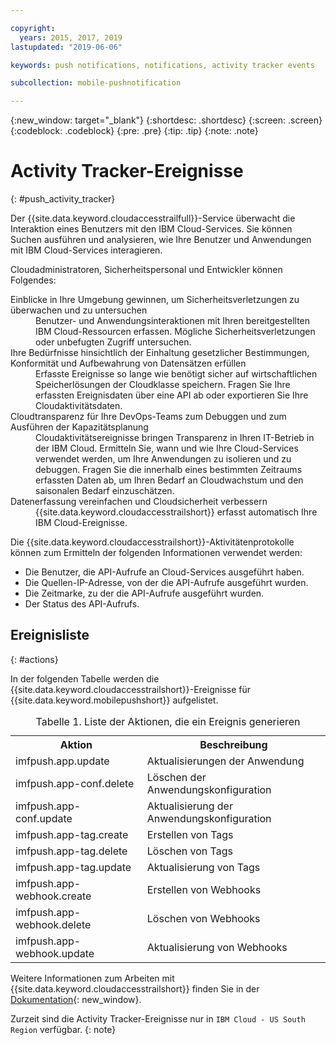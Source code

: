 ```yaml
---

copyright:
  years: 2015, 2017, 2019
lastupdated: "2019-06-06"

keywords: push notifications, notifications, activity tracker events

subcollection: mobile-pushnotification

---
```


{:new_window: target="_blank"}
{:shortdesc: .shortdesc}
{:screen: .screen}
{:codeblock: .codeblock}
{:pre: .pre}
{:tip: .tip}
{:note: .note}

# Activity Tracker-Ereignisse
{: #push_activity_tracker}

Der {{site.data.keyword.cloudaccesstrailfull}}-Service überwacht die Interaktion eines Benutzers mit den IBM Cloud-Services. Sie können Suchen ausführen und analysieren, wie Ihre Benutzer und Anwendungen mit IBM Cloud-Services interagieren.

Cloudadministratoren, Sicherheitspersonal und Entwickler können Folgendes:

<dl>
	<dt>Einblicke in Ihre Umgebung gewinnen, um Sicherheitsverletzungen zu überwachen und zu untersuchen</dt>
	<dd>Benutzer- und Anwendungsinteraktionen mit Ihren bereitgestellten IBM Cloud-Ressourcen erfassen. Mögliche Sicherheitsverletzungen oder unbefugten Zugriff untersuchen.</dd>
	<dt>Ihre Bedürfnisse hinsichtlich der Einhaltung gesetzlicher Bestimmungen, Konformität und Aufbewahrung von Datensätzen erfüllen</dt>
	<dd>Erfasste Ereignisse so lange wie benötigt sicher auf wirtschaftlichen Speicherlösungen der Cloudklasse speichern. Fragen Sie Ihre erfassten Ereignisdaten über eine API ab oder exportieren Sie Ihre Cloudaktivitätsdaten.</dd>
	<dt>Cloudtransparenz für Ihre DevOps-Teams zum Debuggen und zum Ausführen der Kapazitätsplanung</dt>
	<dd>Cloudaktivitätsereignisse bringen Transparenz in Ihren IT-Betrieb in der IBM Cloud. Ermitteln Sie, wann und wie Ihre Cloud-Services verwendet werden, um Ihre Anwendungen zu isolieren und zu debuggen. Fragen Sie die innerhalb eines bestimmten Zeitraums erfassten Daten ab, um Ihren Bedarf an Cloudwachstum und den saisonalen Bedarf einzuschätzen.</dd>
	<dt>Datenerfassung vereinfachen und Cloudsicherheit verbessern</dt>
	<dd>{{site.data.keyword.cloudaccesstrailshort}} erfasst automatisch Ihre IBM Cloud-Ereignisse.</dd>
</dl>


Die {{site.data.keyword.cloudaccesstrailshort}}-Aktivitätenprotokolle können zum Ermitteln der folgenden Informationen verwendet werden:

- Die Benutzer, die API-Aufrufe an Cloud-Services ausgeführt haben.
- Die Quellen-IP-Adresse, von der die API-Aufrufe ausgeführt wurden.
- Die Zeitmarke, zu der die API-Aufrufe ausgeführt wurden.
- Der Status des API-Aufrufs.

## Ereignisliste
{: #actions}

In der folgenden Tabelle werden die {{site.data.keyword.cloudaccesstrailshort}}-Ereignisse für {{site.data.keyword.mobilepushshort}} aufgelistet.
<table>
  <caption>Tabelle 1. Liste der Aktionen, die ein Ereignis generieren</caption>
  <tr>
    <th>Aktion</th>
	  <th>Beschreibung</th>
  <tr>
  <tr>
    <td>imfpush.app.update</td>
	  <td>Aktualisierungen der Anwendung</td>
  </tr>
  <tr>
    <td>imfpush.app-conf.delete</td>
	  <td>Löschen der Anwendungskonfiguration</td>
  </tr>
  <tr>
    <td>imfpush.app-conf.update</td>
	  <td>Aktualisierung der Anwendungskonfiguration</td>
  </tr>
  <tr>
    <td>imfpush.app-tag.create</td>
	  <td>Erstellen von Tags</td>
  </tr>
  <tr>
    <td>imfpush.app-tag.delete</td>
	  <td>Löschen von Tags</td>
  </tr>
  <tr>
    <td>imfpush.app-tag.update</td>
	  <td>Aktualisierung von Tags</td>
  </tr>  
  <tr>
    <td>imfpush.app-webhook.create</td>
	  <td>Erstellen von Webhooks</td>
  </tr> 
  <tr>
    <td>imfpush.app-webhook.delete</td>
	  <td>Löschen von Webhooks</td>
  </tr>   
  <tr>
    <td>imfpush.app-webhook.update</td>
	  <td>Aktualisierung von Webhooks</td>
  </tr>   
</table>


Weitere Informationen zum Arbeiten mit {{site.data.keyword.cloudaccesstrailshort}} finden Sie in der [Dokumentation](https://cloud.ibm.com/docs/services/cloud-activity-tracker?topic=cloud-activity-tracker-activity_tracker_ov#activity_tracker_ov){: new_window}.


Zurzeit sind die Activity Tracker-Ereignisse nur in `IBM Cloud - US South Region` verfügbar.
{: note}
